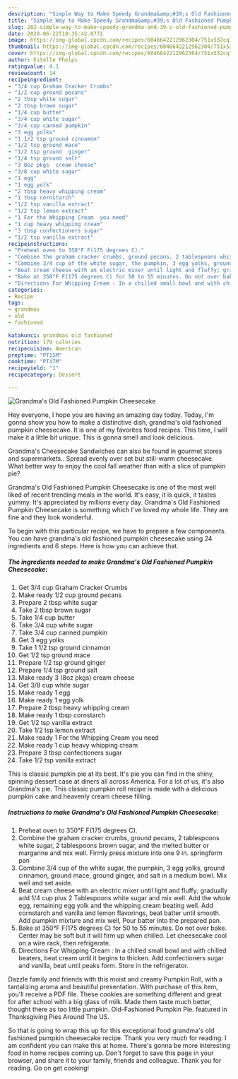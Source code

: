 ```yaml
---
description: "Simple Way to Make Speedy Grandma&amp;#39;s Old Fashioned Pumpkin Cheesecake"
title: "Simple Way to Make Speedy Grandma&amp;#39;s Old Fashioned Pumpkin Cheesecake"
slug: 202-simple-way-to-make-speedy-grandma-and-39-s-old-fashioned-pumpkin-cheesecake
date: 2020-06-22T18:35:42.077Z
image: https://img-global.cpcdn.com/recipes/6046642212962304/751x532cq70/grandmas-old-fashioned-pumpkin-cheesecake-recipe-main-photo.jpg
thumbnail: https://img-global.cpcdn.com/recipes/6046642212962304/751x532cq70/grandmas-old-fashioned-pumpkin-cheesecake-recipe-main-photo.jpg
cover: https://img-global.cpcdn.com/recipes/6046642212962304/751x532cq70/grandmas-old-fashioned-pumpkin-cheesecake-recipe-main-photo.jpg
author: Estelle Phelps
ratingvalue: 4.1
reviewcount: 14
recipeingredient:
- "3/4 cup Graham Cracker Crumbs"
- "1/2 cup ground pecans"
- "2 tbsp white sugar"
- "2 tbsp brown sugar"
- "1/4 cup butter"
- "3/4 cup white sugar"
- "3/4 cup canned pumpkin"
- "3 egg yolks"
- "1 1/2 tsp ground cinnamon"
- "1/2 tsp ground mace"
- "1/2 tsp ground  ginger"
- "1/4 tsp ground salt"
- "3 8oz pkgs  cream cheese"
- "3/8 cup white sugar"
- "1 egg"
- "1 egg yolk"
- "2 tbsp heavy whipping cream"
- "1 tbsp cornstarch"
- "1/2 tsp vanilla extract"
- "1/2 tsp lemon extract"
- "1 For the Whipping Cream  you need"
- "1 cup heavy whipping cream"
- "3 tbsp confectioners sugar"
- "1/2 tsp vanilla extract"
recipeinstructions:
- "Preheat oven to 350°F F(175 degrees C)."
- "Combine the graham cracker crumbs, ground pecans, 2 tablespoons white sugar, 2 tablespoons brown sugar, and the melted butter or margarine and mix well. Firmly press mixture into one 9 in. springform pan"
- "Combine 3/4 cup of the white sugar, the pumpkin, 3 egg yolks, ground cinnamon, ground mace, ground ginger, and salt in a medium bowl. Mix well and set aside."
- "Beat cream cheese with an electric mixer until light and fluffy; gradually add 1/4 cup plus 2 Tablespoons white sugar and mix well. Add the whole egg, remaining egg yolk and the whipping cream beating well. Add cornstarch and vanilla and lemon flavorings, beat batter until smooth. Add pumpkin mixture and mix well, Pour batter into the prepared pan."
- "Bake at 350°F F(175 degrees C) for 50 to 55 minutes. Do not over bake. Center may be soft but it will firm up when chilled. Let cheesecake cool on a wire rack, then refrigerate."
- "Directions For Whipping Cream : In a chilled small bowl and with chilled beaters, beat cream until it begins to thicken. Add confectioners sugar and vanilla, beat until peaks form. Store in the refrigerator."
categories:
- Recipe
tags:
- grandmas
- old
- fashioned

katakunci: grandmas old fashioned 
nutrition: 179 calories
recipecuisine: American
preptime: "PT15M"
cooktime: "PT47M"
recipeyield: "1"
recipecategory: Dessert

---
```



![Grandma&#39;s Old Fashioned Pumpkin Cheesecake](https://img-global.cpcdn.com/recipes/6046642212962304/751x532cq70/grandmas-old-fashioned-pumpkin-cheesecake-recipe-main-photo.jpg)

Hey everyone, I hope you are having an amazing day today. Today, I'm gonna show you how to make a distinctive dish, grandma&#39;s old fashioned pumpkin cheesecake. It is one of my favorites food recipes. This time, I will make it a little bit unique. This is gonna smell and look delicious.

Grandma&#39;s Cheesecake Sandwiches can also be found in gourmet stores and supermarkets.. Spread evenly over set but still-warm cheesecake. What better way to enjoy the cool fall weather than with a slice of pumpkin pie?

Grandma&#39;s Old Fashioned Pumpkin Cheesecake is one of the most well liked of recent trending meals in the world. It's easy, it is quick, it tastes yummy. It's appreciated by millions every day. Grandma&#39;s Old Fashioned Pumpkin Cheesecake is something which I've loved my whole life. They are fine and they look wonderful.


To begin with this particular recipe, we have to prepare a few components. You can have grandma&#39;s old fashioned pumpkin cheesecake using 24 ingredients and 6 steps. Here is how you can achieve that.

<!--inarticleads1-->

##### The ingredients needed to make Grandma&#39;s Old Fashioned Pumpkin Cheesecake:

1. Get 3/4 cup Graham Cracker Crumbs
1. Make ready 1/2 cup ground pecans
1. Prepare 2 tbsp white sugar
1. Take 2 tbsp brown sugar
1. Take 1/4 cup butter
1. Take 3/4 cup white sugar
1. Take 3/4 cup canned pumpkin
1. Get 3 egg yolks
1. Take 1 1/2 tsp ground cinnamon
1. Get 1/2 tsp ground mace
1. Prepare 1/2 tsp ground  ginger
1. Prepare 1/4 tsp ground salt
1. Make ready 3 (8oz pkgs)  cream cheese
1. Get 3/8 cup white sugar
1. Make ready 1 egg
1. Make ready 1 egg yolk
1. Prepare 2 tbsp heavy whipping cream
1. Make ready 1 tbsp cornstarch
1. Get 1/2 tsp vanilla extract
1. Take 1/2 tsp lemon extract
1. Make ready 1 For the Whipping Cream  you need
1. Make ready 1 cup heavy whipping cream
1. Prepare 3 tbsp confectioners sugar
1. Take 1/2 tsp vanilla extract


This is classic pumpkin pie at its best. It&#39;s pie you can find in the shiny, spinning dessert case at diners all across America. For a lot of us, it&#39;s also Grandma&#39;s pie. This classic pumpkin roll recipe is made with a delicious pumpkin cake and heavenly cream cheese filling. 

<!--inarticleads2-->

##### Instructions to make Grandma&#39;s Old Fashioned Pumpkin Cheesecake:

1. Preheat oven to 350°F F(175 degrees C).
1. Combine the graham cracker crumbs, ground pecans, 2 tablespoons white sugar, 2 tablespoons brown sugar, and the melted butter or margarine and mix well. Firmly press mixture into one 9 in. springform pan
1. Combine 3/4 cup of the white sugar, the pumpkin, 3 egg yolks, ground cinnamon, ground mace, ground ginger, and salt in a medium bowl. Mix well and set aside.
1. Beat cream cheese with an electric mixer until light and fluffy; gradually add 1/4 cup plus 2 Tablespoons white sugar and mix well. Add the whole egg, remaining egg yolk and the whipping cream beating well. Add cornstarch and vanilla and lemon flavorings, beat batter until smooth. Add pumpkin mixture and mix well, Pour batter into the prepared pan.
1. Bake at 350°F F(175 degrees C) for 50 to 55 minutes. Do not over bake. Center may be soft but it will firm up when chilled. Let cheesecake cool on a wire rack, then refrigerate.
1. Directions For Whipping Cream : In a chilled small bowl and with chilled beaters, beat cream until it begins to thicken. Add confectioners sugar and vanilla, beat until peaks form. Store in the refrigerator.


Dazzle family and friends with this moist and creamy Pumpkin Roll, with a tantalizing aroma and beautiful presentation. With purchase of this item, you&#39;ll receive a PDF file. These cookies are something different and great for after school with a big glass of milk. Made them taste much better, thought there as too little pumpkin. Old-Fashioned Pumpkin Pie. featured in Thanksgiving Pies Around The US. 

So that is going to wrap this up for this exceptional food grandma&#39;s old fashioned pumpkin cheesecake recipe. Thank you very much for reading. I am confident you can make this at home. There's gonna be more interesting food in home recipes coming up. Don't forget to save this page in your browser, and share it to your family, friends and colleague. Thank you for reading. Go on get cooking!
